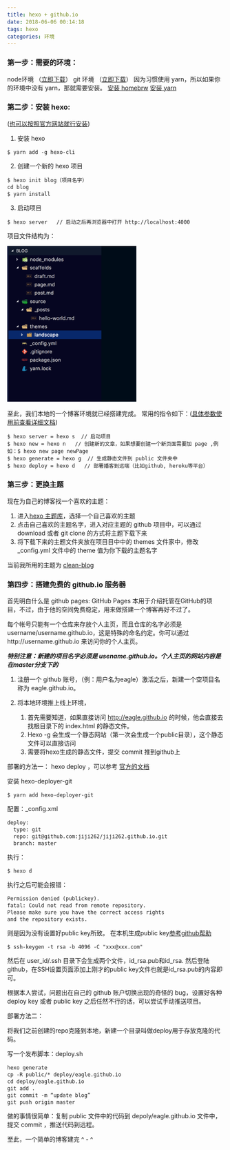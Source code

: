 ```yaml
---
title: hexo + github.io
date: 2018-06-06 00:14:18
tags: hexo
categories: 环境
---
```


### 第一步：需要的环境：
   node环境  （[立即下载](https://nodejs.org/zh-cn/)）
   git 环境  （[立即下载](https://git-scm.com/download/)）
   因为习惯使用 yarn，所以如果你的环境中没有 yarn，那就需要安装。
    [安装 homebrw](https://brew.sh/)
    [安装 yarn](https://yarnpkg.com/en/docs/install#mac-stable)
### 第二步：安装 hexo:
([也可以按照官方网站就行安装](https://hexo.io/zh-cn/docs/index.html))
1. 安装 hexo
```
$ yarn add -g hexo-cli
```
2. 创建一个新的 hexo 项目
```
$ hexo init blog（项目名字）
cd blog
$ yarn install
```
3. 启动项目
```
$ hexo server   // 启动之后再浏览器中打开 http://localhost:4000
```

项目文件结构为：

<img src="https://raw.githubusercontent.com/eagleLiying/eagle_hexo/master/images/hexo-page.png" alt="GitHub" title="GitHub,Social Coding" width="300" />

至此，我们本地的一个博客环境就已经搭建完成。
常用的指令如下：([具体参数使用前查看详细文档](https://hexo.io/zh-cn/docs/commands.html))
```
$ hexo server = hexo s  // 启动项目
$ hexo new = hexo n   // 创建新的文章，如果想要创建一个新页面需要加 page ,例如：$ hexo new page newPage
$ hexo generate = hexo g  // 生成静态文件到 public 文件夹中
$ hexo deploy = hexo d   // 部署播客到远端（比如github, heroku等平台）
```
### 第三步：更换主题
现在为自己的博客找一个喜欢的主题：
1. 进入[hexo 主题库](https://hexo.io/themes/)，选择一个自己喜欢的主题
2. 点击自己喜欢的主题名字，进入对应主题的 github 项目中，可以通过 download 或者 git clone 的方式将主题下载下来
3. 将下载下来的主题文件夹放在项目目中中的 themes 文件家中，修改 _config.yml 文件中的 theme 值为你下载的主题名字

当前我所用的主题为 [clean-blog](https://github.com/klugjo/hexo-theme-clean-blog)

### 第四步：搭建免费的 github.io 服务器

首先明白什么是 github pages:
GitHub Pages 本用于介绍托管在GitHub的项目，不过，由于他的空间免费稳定，用来做搭建一个博客再好不过了。

每个帐号只能有一个仓库来存放个人主页，而且仓库的名字必须是username/username.github.io，这是特殊的命名约定。你可以通过http://username.github.io 来访问你的个人主页。

***特别注意：新建的项目名字必须是 usename.github.io。个人主页的网站内容是在master分支下的***


1. 注册一个 github 账号，（例：用户名为eagle）激活之后，新建一个空项目名称为 eagle.github.io。

2. 将本地环境推上线上环境，
    1. 首先需要知道，如果直接访问 http://eagle.github.io 的时候，他会直接去找根目录下的 index.html 的静态文件。
    2. Hexo -g 会生成一个静态网站（第一次会生成一个public目录），这个静态文件可以直接访问
    3. 需要将hexo生成的静态文件，提交 commit 推到github上

部署的方法一：
hexo deploy ，可以参考 [官方的文档](https://hexo.io/docs/deployment.html)

安装 hexo-deployer-git
```
$ yarn add hexo-deployer-git
```
配置：_config.xml
```
deploy:
  type: git
  repo: git@github.com:jiji262/jiji262.github.io.git
  branch: master
```
执行：
```
$ hexo d
```

执行之后可能会报错：
```
Permission denied (publickey).
fatal: Could not read from remote repository.
Please make sure you have the correct access rights
and the repository exists.
```
则是因为没有设置好public key所致。
在本机生成public key[参考github帮助](https://help.github.com/articles/connecting-to-github-with-ssh/)
```
$ ssh-keygen -t rsa -b 4096 -C "xxx@xxx.com"
```
然后在 user_id/.ssh 目录下会生成两个文件，id_rsa.pub和id_rsa.
然后登陆github，在SSH设置页面添加上刚才的public key文件也就是id_rsa.pub的内容即可。

根据本人尝试，问题出在自己的 github 账户切换出现的奇怪的 bug，设置好各种 deploy key 或者 public key 之后任然不行的话，可以尝试手动推送项目。

部署方法二：

将我们之前创建的repo克隆到本地，新建一个目录叫做deploy用于存放克隆的代码。

写一个发布脚本：deploy.sh
```
hexo generate
cp -R public/* deploy/eagle.github.io
cd deploy/eagle.github.io
git add .
git commit -m “update blog”
git push origin master
```

做的事情很简单：复制 public 文件中的代码到 depoly/eagle.github.io 文件中，提交 commit ，推送代码到远程。

至此，一个简单的博客建完  ^ - ^